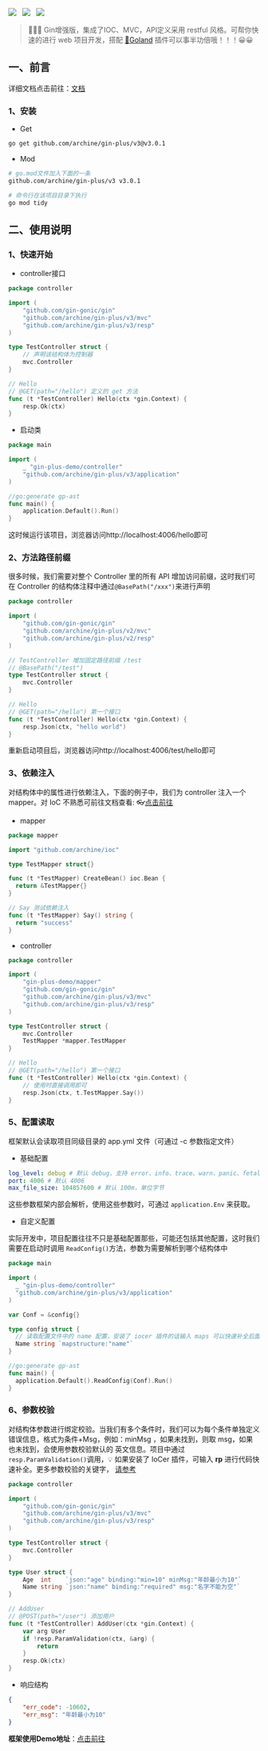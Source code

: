 ![](https://img.shields.io/badge/version-v3.x-green.svg) &nbsp; ![](https://img.shields.io/badge/version-go1.21-green.svg) &nbsp;  ![](https://img.shields.io/badge/builder-success-green.svg) &nbsp;

> 📢📢📢 Gin增强版，集成了IOC、MVC，API定义采用 restful 风格。可帮你快速的进行 web 项目开发，搭配 [🍳Goland](https://plugins.jetbrains.com/plugin/20652-iocer/versions) 插件可以事半功倍哦！！！😀😀

## 一、前言
详细文档点击前往：[文档](https://eofhs2ef6g.feishu.cn/docx/AXCvdf5jPogZ12xOXHucmgo5nFb)
### 1、安装

- Get
```bash
go get github.com/archine/gin-plus/v3@v3.0.1
```

- Mod
```bash
# go.mod文件加入下面的一条
github.com/archine/gin-plus/v3 v3.0.1

# 命令行在该项目目录下执行
go mod tidy
```
## 二、使用说明

### 1、快速开始

- controller接口
```go
package controller

import (
	"github.com/gin-gonic/gin"
	"github.com/archine/gin-plus/v3/mvc"
	"github.com/archine/gin-plus/v3/resp"
)

type TestController struct {
	// 声明该结构体为控制器
	mvc.Controller
}

// Hello
// @GET(path="/hello") 定义的 get 方法
func (t *TestController) Hello(ctx *gin.Context) {
	resp.Ok(ctx)
}
```

- 启动类
```go
package main

import (
	_ "gin-plus-demo/controller"
	"github.com/archine/gin-plus/v3/application"
)

//go:generate gp-ast
func main() {
	application.Default().Run()
}
```

这时候运行该项目，浏览器访问http://localhost:4006/hello即可

### 2、方法路径前缀
很多时候，我们需要对整个 Controller 里的所有 API 增加访问前缀，这时我们可在 Controller 的结构体注释中通过`@BasePath("/xxx")`来进行声明
```go
package controller

import (
	"github.com/gin-gonic/gin"
	"github.com/archine/gin-plus/v2/mvc"
	"github.com/archine/gin-plus/v2/resp"
)

// TestController 增加固定路径前缀 /test
// @BasePath("/test")
type TestController struct {
	mvc.Controller
}

// Hello
// @GET(path="/hello") 第一个接口
func (t *TestController) Hello(ctx *gin.Context) {
	resp.Json(ctx, "hello world")
}
```
重新启动项目后，浏览器访问http://localhost:4006/test/hello即可

### 3、依赖注入

对结构体中的属性进行依赖注入，下面的例子中，我们为 controller 注入一个 mapper。对 IoC 不熟悉可前往文档查看: 👓[点击前往](http://github.com/archine/ioc)
* mapper
```go
package mapper

import "github.com/archine/ioc"

type TestMapper struct{}

func (t *TestMapper) CreateBean() ioc.Bean {
  return &TestMapper{}
}

// Say 测试依赖注入
func (t *TestMapper) Say() string {
  return "success"
}
```
* controller
```go
package controller

import (
    "gin-plus-demo/mapper"
    "github.com/gin-gonic/gin"
    "github.com/archine/gin-plus/v3/mvc"
    "github.com/archine/gin-plus/v3/resp"
)

type TestController struct {
    mvc.Controller
    TestMapper *mapper.TestMapper
}

// Hello
// @GET(path="/hello") 第一个接口
func (t *TestController) Hello(ctx *gin.Context) {
    // 使用时直接调用即可
    resp.Json(ctx, t.TestMapper.Say())
}
```

### 5、配置读取

框架默认会读取项目同级目录的 app.yml 文件（可通过 -c 参数指定文件）
* 基础配置
```yaml
log_level: debug # 默认 debug，支持 error、info、trace、warn、panic、fetal、debug
port: 4006 # 默认 4006
max_file_size: 104857600 # 默认 100m，单位字节
```
这些参数框架内部会解析，使用这些参数时，可通过 ``application.Env`` 来获取。

- 自定义配置    

实际开发中，项目配置往往不只是基础配置那些，可能还包括其他配置，这时我们需要在启动时调用 ``ReadConfig()``方法，参数为需要解析到哪个结构体中
```go
package main

import (
  _ "gin-plus-demo/controller"
  "github.com/archine/gin-plus/v3/application"
)

var Conf = &config{}

type config struct {
  // 读取配置文件中的 name 配置，安装了 iocer 插件的话输入 maps 可以快速补全后面的tag
  Name string `mapstructure:"name"`
}

//go:generate gp-ast
func main() {
  application.Default().ReadConfig(Conf).Run()
}
```

### 6、参数校验
对结构体参数进行绑定校验。当我们有多个条件时，我们可以为每个条件单独定义错误信息，格式为条件+Msg，例如：minMsg ，如果未找到，则取 msg，如果也未找到，会使用参数校验默认的 英文信息。项目中通过
``resp.ParamValidation()``调用，💡 如果安装了 IoCer 插件，可输入 **rp** 进行代码快速补全。更多参数校验的关键字， [请参考](https://pkg.go.dev/github.com/go-playground/validator)

```go
package controller

import (
    "github.com/gin-gonic/gin"
    "github.com/archine/gin-plus/v3/mvc"
    "github.com/archine/gin-plus/v3/resp"
)

type TestController struct {
    mvc.Controller
}

type User struct {
    Age  int    `json:"age" binding:"min=10" minMsg:"年龄最小为10"`
    Name string `json:"name" binding:"required" msg:"名字不能为空"`
}

// AddUser
// @POST(path="/user") 添加用户
func (t *TestController) AddUser(ctx *gin.Context) {
    var arg User
    if !resp.ParamValidation(ctx, &arg) {
        return
    }
    resp.Ok(ctx)
}
```

- 响应结构
```json
{
    "err_code": -10602,
    "err_msg": "年龄最小为10"
}
```

**框架使用Demo地址**：[点击前往](https://github.com/archine/gin-plus-demo)
